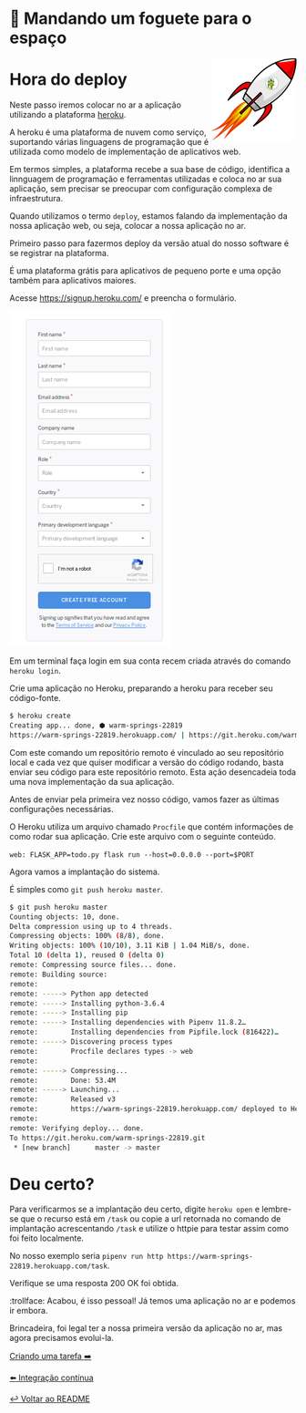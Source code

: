 # :rocket: Mandando um foguete para o espaço

<p align="center">
  <img style="float: right;" src="/imgs/python_rocket.png" alt="snake in a rocket"/>
</p>

# Hora do deploy

Neste passo iremos colocar no ar a aplicação utilizando a plataforma [heroku](https://www.heroku.com/home).

A heroku é uma plataforma de nuvem como serviço, suportando várias linguagens de programação que é utilizada como modelo de implementação de aplicativos web.

Em termos simples, a plataforma recebe a sua base de código, identifica a linnguagem de programação e ferramentas utilizadas e coloca no ar sua aplicação, sem precisar se preocupar com configuração complexa de infraestrutura.

Quando utilizamos o termo `deploy`, estamos falando da implementação da nossa aplicação web, ou seja, colocar a nossa aplicação no ar.

Primeiro passo para fazermos deploy da versão atual do nosso software é se registrar na plataforma.

É uma plataforma grátis para aplicativos de pequeno porte e uma opção também para aplicativos maiores.

Acesse https://signup.heroku.com/ e preencha o formulário.

![formulário heroku](imgs/form-heroku.png)

Em um terminal faça login em sua conta recem criada através do comando `heroku login`.

Crie uma aplicação no Heroku, preparando a heroku para receber seu código-fonte.

```bash
$ heroku create
Creating app... done, ⬢ warm-springs-22819
https://warm-springs-22819.herokuapp.com/ | https://git.heroku.com/warm-springs-22819.git
```

Com este comando um repositório remoto é vinculado ao seu repositório local e cada vez que quiser modificar a versão do código rodando, basta enviar seu código para este repositório remoto. Esta ação desencadeia toda uma nova implementação da sua aplicação.

Antes de enviar pela primeira vez nosso código, vamos fazer as últimas configurações necessárias.

O Heroku utiliza um arquivo chamado `Procfile` que contém informações de como rodar sua aplicação. Crie este arquivo com o seguinte conteúdo.

`web: FLASK_APP=todo.py flask run --host=0.0.0.0 --port=$PORT`

Agora vamos a implantação do sistema.

É simples como `git push heroku master`.

```bash
$ git push heroku master
Counting objects: 10, done.
Delta compression using up to 4 threads.
Compressing objects: 100% (8/8), done.
Writing objects: 100% (10/10), 3.11 KiB | 1.04 MiB/s, done.
Total 10 (delta 1), reused 0 (delta 0)
remote: Compressing source files... done.
remote: Building source:
remote: 
remote: -----> Python app detected
remote: -----> Installing python-3.6.4
remote: -----> Installing pip
remote: -----> Installing dependencies with Pipenv 11.8.2…
remote:        Installing dependencies from Pipfile.lock (816422)…
remote: -----> Discovering process types
remote:        Procfile declares types -> web
remote: 
remote: -----> Compressing...
remote:        Done: 53.4M
remote: -----> Launching...
remote:        Released v3
remote:        https://warm-springs-22819.herokuapp.com/ deployed to Heroku
remote: 
remote: Verifying deploy... done.
To https://git.heroku.com/warm-springs-22819.git
 * [new branch]      master -> master
```

# Deu certo?

Para verificarmos se a implantação deu certo, digite `heroku open` e lembre-se que o recurso está em `/task` ou copie a url retornada no comando de implantação acrescentando `/task` e utilize o httpie para testar assim como foi feito localmente.

No nosso exemplo seria `pipenv run http https://warm-springs-22819.herokuapp.com/task`.

Verifique se uma resposta 200 OK foi obtida.

:trollface: Acabou, é isso pessoal! Já temos uma aplicação no ar e podemos ir embora.

Brincadeira, foi legal ter a nossa primeira versão da aplicação no ar, mas agora precisamos evolui-la.

[Criando uma tarefa :arrow_right:](criar.md)

[:arrow_left: Integração contínua](integracao.md)

[:leftwards_arrow_with_hook: Voltar ao README ](README.md)
